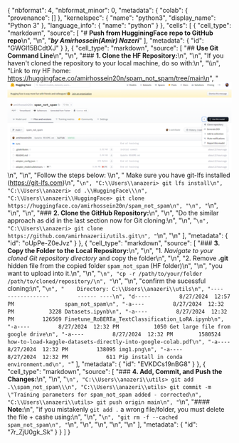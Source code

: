 {
  "nbformat": 4,
  "nbformat_minor": 0,
  "metadata": {
    "colab": {
      "provenance": []
    },
    "kernelspec": {
      "name": "python3",
      "display_name": "Python 3"
    },
    "language_info": {
      "name": "python"
    }
  },
  "cells": [
    {
      "cell_type": "markdown",
      "source": [
        "# **Push from HugginingFace repo to GitHub repo**\n",
        "\n",
        "***by Amirhossein(Amir) Nazeri***"
      ],
      "metadata": {
        "id": "GWGl15BCdtXJ"
      }
    },
    {
      "cell_type": "markdown",
      "source": [
        "## **Use Git Command Line**\n",
        "\n",
        "### **1. Clone the HF Repository:**\n",
        "\n",
        "If you haven't cloned the repository to your local machine, do so with:\n",
        "\\\n",
        "Link to my HF home: https://huggingface.co/amirhossein20n/spam_not_spam/tree/main\n",
        "![image.png](https://github.com/amirhnazerii/utils/blob/main/imgs/HF1.png?raw=true)\n",
        "\n",
        "Follow the steps below: \\\n",
        " Make sure you have git-lfs installed (https://git-lfs.com)\n",
        "```\n",
        "C:\\Users\\anazeri> git lfs install\n",
        "C:\\Users\\anazeri> cd .\\HuggingFace\\\n",
        "C:\\Users\\anazeri\\HuggingFace> git clone https://huggingface.co/amirhossein20n/spam_not_spam\n",
        "\n",
        "```\n",
        "\n",
        "\n",
        "### **2. Clone the GitHub Repository:**\n",
        "\n",
        "Do the similar approach as did in the last section now for Git cloning:\n",
        "\n",
        "```\n",
        "C:\\Users\\anazeri> git clone https://github.com/amirhnazerii/utils.git\n",
        "```\n",
        "\n"
      ],
      "metadata": {
        "id": "oUpPe-Z0eJvz"
      }
    },
    {
      "cell_type": "markdown",
      "source": [
        "### **3. Copy the Folder to the Local Repository:**\n",
        "\n",
        "1.   *Navigate to your cloned Git repository directory* and copy the folder\n",
        "\n",
        "2.   Remove **.git** hidden file from the copied folder `spam_not_spam` (HF folder)\n",
        "\n",
        "you want to upload into it.\n",
        "\n",
        "```\n",
        "cp -r /path/to/your/folder /path/to/cloned/repository/\n",
        "```\n",
        "\n",
        "confirm the sucessful cloning:\n",
        "```\n",
        "    Directory: C:\\Users\\anazeri\\utils\n",
        "----                 -------------         ------ ----\n",
        "d-----         8/27/2024  12:57 PM                spam_not_spam\n",
        "-a----         8/27/2024  12:32 PM           3228 Datasets.ipynb\n",
        "-a----         8/27/2024  12:32 PM         126569 Finetune_RoBERTa_TextClassification_LoRA.ipynb\n",
        "-a----         8/27/2024  12:32 PM           1050 Get large file from google drive\n",
        "-a----         8/27/2024  12:32 PM        1580524 how-to-load-kaggle-datasets-directly-into-google-colab.pdf\n",
        "-a----         8/27/2024  12:32 PM         138095 img1.png\n",
        "-a----         8/27/2024  12:32 PM            611 Pip install in conda environment.md\n",
        "```"
      ],
      "metadata": {
        "id": "EVKDCs19nBG8"
      }
    },
    {
      "cell_type": "markdown",
      "source": [
        "### **4. Add, Commit, and Push the Changes:**\n",
        "\n",
        "```\n",
        "C:\\Users\\anazeri\\utils> git add .\\spam_not_spam\\\n",
        "C:\\Users\\anazeri\\utils> git commit -m \"Training parameters for spam_not_spam added - corrected\n",
        "C:\\Users\\anazeri\\utils> git push origin main\n",
        "```\n",
        "#### **Note:**\n",
        "if you mistakenly `git add .` a wrong file/folder, you must delete the file + cashe using:\n",
        "\n",
        "```\n",
        "git rm -f --cached spam_not_spam\n",
        "```\n",
        "\n",
        "\n",
        "\n",
        "\n"
      ],
      "metadata": {
        "id": "7r_ZjU0gk_Sk"
      }
    }
  ]
}